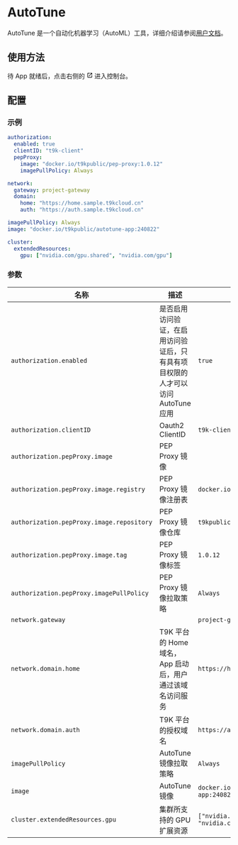 # AutoTune

AutoTune 是一个自动化机器学习（AutoML）工具，详细介绍请参阅[用户文档](https://t9k.github.io/user-manuals/latest/modules/building/autotune.html)。

## 使用方法

待 App 就绪后，点击右侧的 <svg width="1em" height="1em" class="MuiSvgIcon-root MuiSvgIcon-colorPrimary MuiSvgIcon-fontSizeMedium css-jxtyyz" focusable="false" aria-hidden="true" viewBox="0 0 24 24" data-testid="OpenInNewIcon"><path d="M19 19H5V5h7V3H5c-1.11 0-2 .9-2 2v14c0 1.1.89 2 2 2h14c1.1 0 2-.9 2-2v-7h-2zM14 3v2h3.59l-9.83 9.83 1.41 1.41L19 6.41V10h2V3z"></path></svg> 进入控制台。

<!-- ![](https://s2.loli.net/2024/09/27/2GTdU4RYc1JZsnQ.png)

控制台的使用方法请参阅[进行数据并行训练](https://t9k.github.io/ucman/latest/guide/train-model/dp-training.html)。 -->

## 配置

### 示例

```yaml
authorization:
  enabled: true
  clientID: "t9k-client"
  pepProxy:
    image: "docker.io/t9kpublic/pep-proxy:1.0.12"
    imagePullPolicy: Always

network:
  gateway: project-gateway
  domain:
    home: "https://home.sample.t9kcloud.cn"
    auth: "https://auth.sample.t9kcloud.cn"

imagePullPolicy: Always
image: "docker.io/t9kpublic/autotune-app:240822"

cluster:
  extendedResources:
    gpu: ["nvidia.com/gpu.shared", "nvidia.com/gpu"]
```

### 参数

| 名称                                      | 描述                                                                             | 值                                            |
| ----------------------------------------- | -------------------------------------------------------------------------------- | --------------------------------------------- |
| `authorization.enabled`                   | 是否启用访问验证，在启用访问验证后，只有具有项目权限的人才可以访问 AutoTune 应用 | `true`                                        |
| `authorization.clientID`                  | Oauth2 ClientID                                                                  | `t9k-client`                                  |
| `authorization.pepProxy.image`            | PEP Proxy 镜像                                                                   |                                               |
| `authorization.pepProxy.image.registry`   | PEP Proxy 镜像注册表                                                             | `docker.io`                                   |
| `authorization.pepProxy.image.repository` | PEP Proxy 镜像仓库                                                               | `t9kpublic/pep-proxy`                         |
| `authorization.pepProxy.image.tag`        | PEP Proxy 镜像标签                                                               | `1.0.12`                                      |
| `authorization.pepProxy.imagePullPolicy`  | PEP Proxy 镜像拉取策略                                                           | `Always`                                      |
| `network.gateway`                         |                                                                                  | `project-gateway`                             |
| `network.domain.home`                     | T9K 平台的 Home 域名，App 启动后，用户通过该域名访问服务                         | `https://home.sample.t9kcloud.cn`             |
| `network.domain.auth`                     | T9K 平台的授权域名                                                               | `https://auth.sample.t9kcloud.cn`             |
| `imagePullPolicy`                         | AutoTune 镜像拉取策略                                                            | `Always`                                      |
| `image`                                   | AutoTune 镜像                                                                    | `docker.io/t9kpublic/autotune-app:240822`     |
| `cluster.extendedResources.gpu`           | 集群所支持的 GPU 扩展资源                                                        | `["nvidia.com/gpu.shared", "nvidia.com/gpu"]` |
